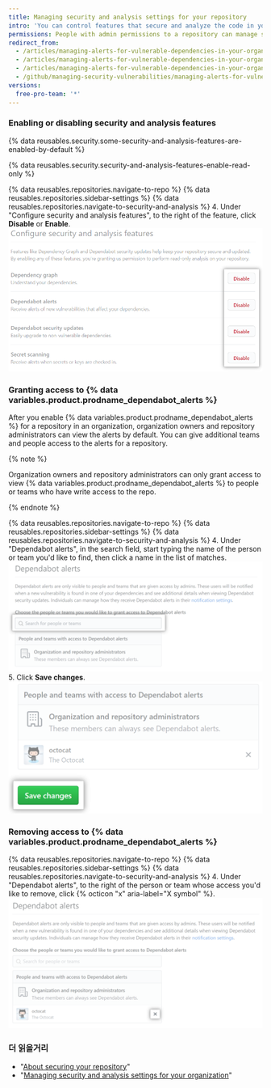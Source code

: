 ```yaml
---
title: Managing security and analysis settings for your repository
intro: 'You can control features that secure and analyze the code in your project on {% data variables.product.prodname_dotcom %}.'
permissions: People with admin permissions to a repository can manage security and analysis settings for the repository.
redirect_from:
  - /articles/managing-alerts-for-vulnerable-dependencies-in-your-organization-s-repositories/
  - /articles/managing-alerts-for-vulnerable-dependencies-in-your-organizations-repositories/
  - /articles/managing-alerts-for-vulnerable-dependencies-in-your-organization
  - /github/managing-security-vulnerabilities/managing-alerts-for-vulnerable-dependencies-in-your-organization
versions:
  free-pro-team: '*'
---
```


### Enabling or disabling security and analysis features

{% data reusables.security.some-security-and-analysis-features-are-enabled-by-default %}

{% data reusables.security.security-and-analysis-features-enable-read-only %}

{% data reusables.repositories.navigate-to-repo %}
{% data reusables.repositories.sidebar-settings %}
{% data reusables.repositories.navigate-to-security-and-analysis %}
4. Under "Configure security and analysis features", to the right of the feature, click **Disable** or **Enable**. !["Enable" or "Disable" button for "Configure security and analysis" features](/assets/images/help/repository/security-and-analysis-disable-or-enable.png)

### Granting access to {% data variables.product.prodname_dependabot_alerts %}

After you enable {% data variables.product.prodname_dependabot_alerts %} for a repository in an organization, organization owners and repository administrators can view the alerts by default. You can give additional teams and people access to the alerts for a repository.

{% note %}

Organization owners and repository administrators can only grant access to view {% data variables.product.prodname_dependabot_alerts %} to people or teams who have write access to the repo.

{% endnote %}

{% data reusables.repositories.navigate-to-repo %}
{% data reusables.repositories.sidebar-settings %}
{% data reusables.repositories.navigate-to-security-and-analysis %}
4. Under "Dependabot alerts", in the search field, start typing the name of the person or team you'd like to find, then click a name in the list of matches. ![Search field for granting people or teams access to Dependabot alerts](/assets/images/help/repository/security-and-analysis-security-alerts-person-or-team-search.png)
5. Click **Save changes**. !["Save changes" button for changes to Dependabot alert settings](/assets/images/help/repository/security-and-analysis-security-alerts-save-changes.png)

### Removing access to {% data variables.product.prodname_dependabot_alerts %}

{% data reusables.repositories.navigate-to-repo %}
{% data reusables.repositories.sidebar-settings %}
{% data reusables.repositories.navigate-to-security-and-analysis %}
4. Under "Dependabot alerts", to the right of the person or team whose access you'd like to remove, click {% octicon "x" aria-label="X symbol" %}. !["x" button to remove someone's access to Dependabot alerts for your repository](/assets/images/help/repository/security-and-analysis-security-alerts-username-x.png)

### 더 읽을거리

- "[About securing your repository](/github/administering-a-repository/about-securing-your-repository)"
- "[Managing security and analysis settings for your organization](/github/setting-up-and-managing-organizations-and-teams/managing-security-and-analysis-settings-for-your-organization)"
